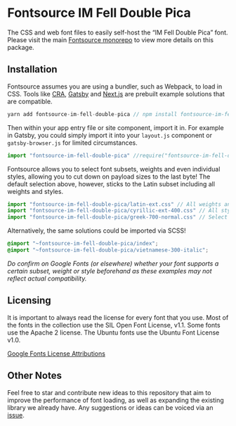 # Fontsource IM Fell Double Pica

The CSS and web font files to easily self-host the “IM Fell Double Pica” font. Please visit the main [Fontsource monorepo](https://github.com/DecliningLotus/fontsource) to view more details on this package.

## Installation

Fontsource assumes you are using a bundler, such as Webpack, to load in CSS. Tools like [CRA](https://create-react-app.dev/), [Gatsby](https://www.gatsbyjs.org/) and [Next.js](https://nextjs.org/) are prebuilt example solutions that are compatible.

```javascript
yarn add fontsource-im-fell-double-pica // npm install fontsource-im-fell-double-pica
```

Then within your app entry file or site component, import it in. For example in Gatsby, you could simply import it into your `layout.js` component or `gatsby-browser.js` for limited circumstances.

```javascript
import "fontsource-im-fell-double-pica" //require("fontsource-im-fell-double-pica")
```

Fontsource allows you to select font subsets, weights and even individual styles, allowing you to cut down on payload sizes to the last byte! The default selection above, however, sticks to the Latin subset including all weights and styles.

```javascript
import "fontsource-im-fell-double-pica/latin-ext.css" // All weights and styles included.
import "fontsource-im-fell-double-pica/cyrillic-ext-400.css" // All styles included.
import "fontsource-im-fell-double-pica/greek-700-normal.css" // Select either normal or italic.
```

Alternatively, the same solutions could be imported via SCSS!

```scss
@import "~fontsource-im-fell-double-pica/index";
@import "~fontsource-im-fell-double-pica/vietnamese-300-italic";
```

_Do confirm on Google Fonts (or elsewhere) whether your font supports a certain subset, weight or style beforehand as these examples may not reflect actual compatibility._

## Licensing 

It is important to always read the license for every font that you use.
Most of the fonts in the collection use the SIL Open Font License, v1.1. Some fonts use the Apache 2 license. The Ubuntu fonts use the Ubuntu Font License v1.0.

[Google Fonts License Attributions](https://fonts.google.com/attribution)

## Other Notes

Feel free to star and contribute new ideas to this repository that aim to improve the performance of font loading, as well as expanding the existing library we already have. Any suggestions or ideas can be voiced via an [issue](https://github.com/DecliningLotus/fontsource/issues).

